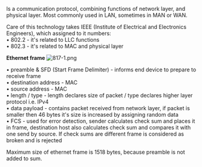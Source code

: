 


  
Is a communication protocol, combining functions of network layer, and physical layer. Most commonly used in LAN, sometimes in MAN or WAN.   
  
Care of this technology takes IEEE (Institute of Electrical and Electronics Engineers), which assigned to it numbers:  
• 802.2 - it's related to LLC functions   
• 802.3 - it's related to MAC and physical layer  
  
  
**Ethernet frame** ![817-1.png](817-1.png)  
   
• preamble & SFD (Start Frame Delimiter) - informs end device to prepare to receive frame  
• destination address - MAC  
• source address - MAC  
• length / type - length declares size of packet / type declares higher layer protocol i.e. IPv4  
• data payload - contains packet received from network layer, if packet is smaller then 46 bytes it's size is increased by assigning random data  
• FCS - used for error detection, sender calculates check sum and places it in frame, destination host also calculates check sum and compares it with one send by source. If check sums are different frame is considered as broken and is rejected  
  
  
Maximum size of ethernet frame is 1518 bytes, because preamble is not added to sum.   
  
  
  
  
  
  
  
  
  
  
  
  
  
  
  
  
  
